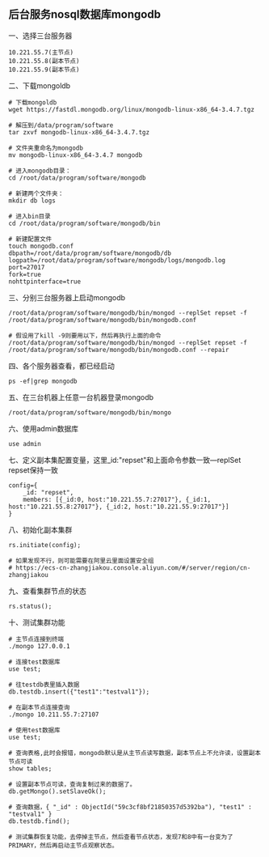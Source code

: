 ## 后台服务nosql数据库mongodb

一、选择三台服务器

```
10.221.55.7(主节点)
10.221.55.8(副本节点)
10.221.55.9(副本节点)
```

二、下载mongoldb

```shell
# 下载mongoldb
wget https://fastdl.mongodb.org/linux/mongodb-linux-x86_64-3.4.7.tgz

# 解压到/data/program/software
tar zxvf mongodb-linux-x86_64-3.4.7.tgz

# 文件夹重命名为mongodb
mv mongodb-linux-x86_64-3.4.7 mongodb

# 进入mongodb目录： 
cd /root/data/program/software/mongodb

# 新建两个文件夹：
mkdir db logs

# 进入bin目录
cd /root/data/program/software/mongodb/bin

# 新建配置文件
touch mongodb.conf
dbpath=/root/data/program/software/mongodb/db
logpath=/root/data/program/software/mongodb/logs/mongodb.log
port=27017
fork=true
nohttpinterface=true
```

三、分别三台服务器上启动mongodb

```shell
/root/data/program/software/mongodb/bin/mongod --replSet repset -f /root/data/program/software/mongodb/bin/mongodb.conf

# 假设用了kill -9则要用以下，然后再执行上面的命令
/root/data/program/software/mongodb/bin/mongod --replSet repset -f /root/data/program/software/mongodb/bin/mongodb.conf --repair
```

四、各个服务器查看，都已经启动

```shell
ps -ef|grep mongodb
```

五、在三台机器上任意一台机器登录mongodb

```shell
/root/data/program/software/mongodb/bin/mongo
```

六、使用admin数据库

```shell
use admin
```

七、定义副本集配置变量，这里_id:"repset"和上面命令参数一致—replSet repset保持一致

```shell
config={
	_id: "repset",
	members: [{_id:0, host:"10.221.55.7:27017"}, {_id:1, host:"10.221.55.8:27017"}, {_id:2, host:"10.221.55.9:27017"}]
}
```

八、初始化副本集群 

```shell
rs.initiate(config);

# 如果发现不行，则可能需要在阿里云里面设置安全组
# https://ecs-cn-zhangjiakou.console.aliyun.com/#/server/region/cn-zhangjiakou
```

九、查看集群节点的状态 

```shell
rs.status();
```

十、测试集群功能

```shell
# 主节点连接到终端
./mongo 127.0.0.1

# 连接test数据库
use test;

# 往testdb表里插入数据
db.testdb.insert({"test1":"testval1"});

# 在副本节点连接查询
./mongo 10.211.55.7:27107

# 使用test数据库
use test;

# 查询表格,此时会报错，mongodb默认是从主节点读写数据，副本节点上不允许读，设置副本节点可读
show tables;

# 设置副本节点可读，查询复制过来的数据了。
db.getMongo().setSlaveOk();

# 查询数据，{ "_id" : ObjectId("59c3cf8bf21850357d5392ba"), "test1" : "testval1" }
db.testdb.find();

# 测试集群恢复功能，去停掉主节点，然后查看节点状态，发现7和8中有一台变为了PRIMARY，然后再启动主节点观察状态。
```





















